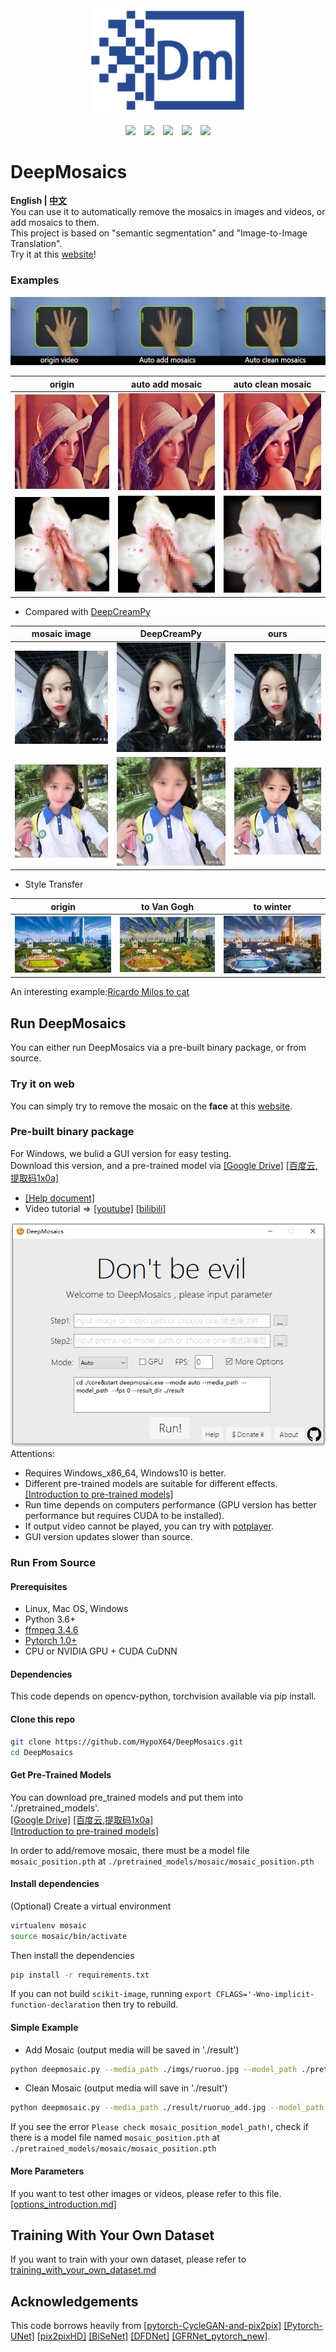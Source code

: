 <div align="center">
  <img src="./imgs/logo.png" width="250"><br><br>
  <img src="https://badgen.net/github/stars/hypox64/deepmosaics?icon=github&color=4ab8a1">&emsp;<img src="https://badgen.net/github/forks/hypox64/deepmosaics?icon=github&color=4ab8a1">&emsp;<a href="https://github.com/HypoX64/DeepMosaics/releases"><img src=https://img.shields.io/github/downloads/hypox64/deepmosaics/total></a>&emsp;<a href="https://github.com/HypoX64/DeepMosaics/releases"><img src=https://img.shields.io/github/v/release/hypox64/DeepMosaics></a>&emsp;<img src=https://img.shields.io/github/license/hypox64/deepmosaics>
</div>

# DeepMosaics

**English | [中文](./README_CN.md)**<br>
You can use it to automatically remove the mosaics in images and videos, or add mosaics to them.<br>This project is based on "semantic segmentation" and "Image-to-Image Translation".<br>Try it at this [website](http://118.89.27.46:5000/)!<br>

### Examples

![image](./imgs/hand.gif)

|                origin                |             auto add mosaic              |             auto clean mosaic              |
| :----------------------------------: | :--------------------------------------: | :----------------------------------------: |
|  ![image](./imgs/example/lena.jpg)   |  ![image](./imgs/example/lena_add.jpg)   |  ![image](./imgs/example/lena_clean.jpg)   |
| ![image](./imgs/example/youknow.png) | ![image](./imgs/example/youknow_add.png) | ![image](./imgs/example/youknow_clean.png) |

- Compared with [DeepCreamPy](https://github.com/deeppomf/DeepCreamPy)

|                mosaic image                |            DeepCreamPy             |                   ours                    |
| :----------------------------------------: | :--------------------------------: | :---------------------------------------: |
| ![image](./imgs/example/face_a_mosaic.jpg) | ![image](./imgs/example/a_dcp.png) | ![image](./imgs/example/face_a_clean.jpg) |
| ![image](./imgs/example/face_b_mosaic.jpg) | ![image](./imgs/example/b_dcp.png) | ![image](./imgs/example/face_b_clean.jpg) |

- Style Transfer

|              origin              |               to Van Gogh                |                   to winter                    |
| :------------------------------: | :--------------------------------------: | :--------------------------------------------: |
| ![image](./imgs/example/SZU.jpg) | ![image](./imgs/example/SZU_vangogh.jpg) | ![image](./imgs/example/SZU_summer2winter.jpg) |

An interesting example:[Ricardo Milos to cat](https://www.bilibili.com/video/BV1Q7411W7n6)

## Run DeepMosaics

You can either run DeepMosaics via a pre-built binary package, or from source.<br>

### Try it on web

You can simply try to remove the mosaic on the **face** at this [website](http://118.89.27.46:5000/).<br>

### Pre-built binary package

For Windows, we bulid a GUI version for easy testing.<br>
Download this version, and a pre-trained model via [[Google Drive]](https://drive.google.com/open?id=1LTERcN33McoiztYEwBxMuRjjgxh4DEPs) [[百度云,提取码1x0a]](https://pan.baidu.com/s/10rN3U3zd5TmfGpO_PEShqQ) <br>

- [[Help document]](./docs/exe_help.md)<br>
- Video tutorial => [[youtube]](https://www.youtube.com/watch?v=1kEmYawJ_vk) [[bilibili]](https://www.bilibili.com/video/BV1QK4y1a7Av)

![image](./imgs/GUI.png)<br>
Attentions:<br>

- Requires Windows_x86_64, Windows10 is better.<br>
- Different pre-trained models are suitable for different effects.[[Introduction to pre-trained models]](./docs/pre-trained_models_introduction.md)<br>
- Run time depends on computers performance (GPU version has better performance but requires CUDA to be installed).<br>
- If output video cannot be played, you can try with [potplayer](https://daumpotplayer.com/download/).<br>
- GUI version updates slower than source.<br>

### Run From Source

#### Prerequisites

- Linux, Mac OS, Windows
- Python 3.6+
- [ffmpeg 3.4.6](http://ffmpeg.org/)
- [Pytorch 1.0+](https://pytorch.org/)
- CPU or NVIDIA GPU + CUDA CuDNN<br>

#### Dependencies

This code depends on opencv-python, torchvision available via pip install.

#### Clone this repo

```bash
git clone https://github.com/HypoX64/DeepMosaics.git
cd DeepMosaics
```

#### Get Pre-Trained Models

You can download pre_trained models and put them into './pretrained_models'.<br>
[[Google Drive]](https://drive.google.com/open?id=1LTERcN33McoiztYEwBxMuRjjgxh4DEPs) [[百度云,提取码1x0a]](https://pan.baidu.com/s/10rN3U3zd5TmfGpO_PEShqQ)<br>
[[Introduction to pre-trained models]](./docs/pre-trained_models_introduction.md)<br>

In order to add/remove mosaic, there must be a model file `mosaic_position.pth` at `./pretrained_models/mosaic/mosaic_position.pth`

#### Install dependencies

(Optional) Create a virtual environment

```bash
virtualenv mosaic
source mosaic/bin/activate
```

Then install the dependencies

```bash
pip install -r requirements.txt
```

If you can not build `scikit-image`, running `export CFLAGS='-Wno-implicit-function-declaration` then try to rebuild.

#### Simple Example

- Add Mosaic (output media will be saved in './result')<br>

```bash
python deepmosaic.py --media_path ./imgs/ruoruo.jpg --model_path ./pretrained_models/mosaic/add_face.pth --gpu_id 0
```

- Clean Mosaic (output media will save in './result')<br>

```bash
python deepmosaic.py --media_path ./result/ruoruo_add.jpg --model_path ./pretrained_models/mosaic/clean_face_HD.pth --gpu_id 0
```

If you see the error `Please check mosaic_position_model_path!`, check if there is a model file named `mosaic_position.pth` at `./pretrained_models/mosaic/mosaic_position.pth`

#### More Parameters

If you want to test other images or videos, please refer to this file.<br>
[[options_introduction.md]](./docs/options_introduction.md) <br>

## Training With Your Own Dataset

If you want to train with your own dataset, please refer to [training_with_your_own_dataset.md](./docs/training_with_your_own_dataset.md)

## Acknowledgements

This code borrows heavily from [[pytorch-CycleGAN-and-pix2pix]](https://github.com/junyanz/pytorch-CycleGAN-and-pix2pix) [[Pytorch-UNet]](https://github.com/milesial/Pytorch-UNet) [[pix2pixHD]](https://github.com/NVIDIA/pix2pixHD) [[BiSeNet]](https://github.com/ooooverflow/BiSeNet) [[DFDNet]](https://github.com/csxmli2016/DFDNet) [[GFRNet_pytorch_new]](https://github.com/sonack/GFRNet_pytorch_new).
